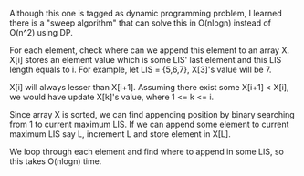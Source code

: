 Although this one is tagged as dynamic programming problem, I learned there is a "sweep algorithm" that can solve this in O(nlogn) instead of O(n^2) using DP.

For each element, check where can we append this element to an array X. X[i] stores an element value which is some LIS' last element and this LIS length equals to i. For example, let LIS = {5,6,7}, X[3]'s value will be 7.

X[i] will always lesser than X[i+1]. Assuming there exist some X[i+1] < X[i], we would have update X[k]'s value, where 1 <= k <= i.

Since array X is sorted, we can find appending position by binary searching from 1 to current maximum LIS. If we can append some element to current maximum LIS say L, increment L and store element in X[L].

We loop through each element and find where to append in some LIS, so this takes O(nlogn) time.